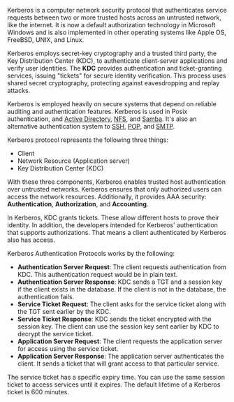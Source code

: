 Kerberos is a computer network security protocol that authenticates service requests between two or more trusted hosts across an untrusted network, like the internet. It is now a default authorization technology in Microsoft Windows and is also implemented in other operating systems like Apple OS, FreeBSD, UNIX, and Linux.

Kerberos employs secret-key cryptography and a trusted third party, the Key Distribution Center (KDC), to authenticate client-server applications and verify user identities. The **KDC** provides authentication and ticket-granting services, issuing "tickets" for secure identity verification. This process uses shared secret cryptography, protecting against eavesdropping and replay attacks.

Kerberos is employed heavily on secure systems that depend on reliable auditing and authentication features. Kerberos is used in Posix authentication, and [Active Directory](../activedirectory/activedirectory.md), [NFS](../protocols/nfs.md), and [Samba](../protocols/smb.md). It's also an alternative authentication system to [SSH](../protocols/ssh.md), [POP](../protocols/pop.md), and [SMTP](../protocols/smtp.md).

Kerberos protocol represents the following three things:

- Client
- Network Resource (Application server)
- Key Distribution Center (KDC)

With these three components, Kerberos enables trusted host authentication over untrusted networks. Kerberos ensures that only authorized users can access the network resources. Additionally, it provides AAA security: **Authentication**, **Authorization**, and **Accounting**.  

In Kerberos, KDC grants tickets. These allow different hosts to prove their identity. In addition, the developers intended for Kerberos' authentication that supports authorizations. That means a client authenticated by Kerberos also has access.

Kerberos Authentication Protocols works by the following:

- **Authentication Server Request**: The client requests authentication from KDC. This authentication request would be in plain text. 
- **Authentication Server Response**: KDC sends a TGT and a session key if the client exists in the database. If the client is not in the database, the authentication fails.  
- **Service Ticket Request**: The client asks for the service ticket along with the TGT sent earlier by the KDC. 
- **Service Ticket Response**: KDC sends the ticket encrypted with the session key. The client can use the session key sent earlier by KDC to decrypt the service ticket.
- **Application Server Request**: The client requests the application server for access using the service ticket. 
- **Application Server Response**: The application server authenticates the client. It sends a ticket that will grant access to that particular service. 

The service ticket has a specific expiry time. You can use the same session ticket to access services until it expires. The default lifetime of a Kerberos ticket is 600 minutes.
